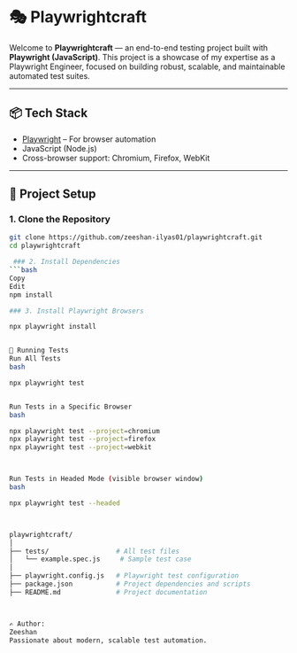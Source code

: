 # 🎭 Playwrightcraft

Welcome to **Playwrightcraft** — an end-to-end testing project built with **Playwright (JavaScript)**. This project is a showcase of my expertise as a Playwright Engineer, focused on building robust, scalable, and maintainable automated test suites.

---

## 📦 Tech Stack

- [Playwright](https://playwright.dev) – For browser automation
- JavaScript (Node.js)
- Cross-browser support: Chromium, Firefox, WebKit

---

## 📁 Project Setup

### 1. Clone the Repository

```bash
git clone https://github.com/zeeshan-ilyas01/playwrightcraft.git
cd playwrightcraft

 ### 2. Install Dependencies
```bash
Copy
Edit
npm install

### 3. Install Playwright Browsers

npx playwright install


🚀 Running Tests
Run All Tests
bash

npx playwright test


Run Tests in a Specific Browser
bash

npx playwright test --project=chromium
npx playwright test --project=firefox
npx playwright test --project=webkit



Run Tests in Headed Mode (visible browser window)
bash

npx playwright test --headed



playwrightcraft/
│
├── tests/                 # All test files
│   └── example.spec.js     # Sample test case
│
├── playwright.config.js   # Playwright test configuration
├── package.json           # Project dependencies and scripts
├── README.md              # Project documentation



✍️ Author:
Zeeshan
Passionate about modern, scalable test automation.